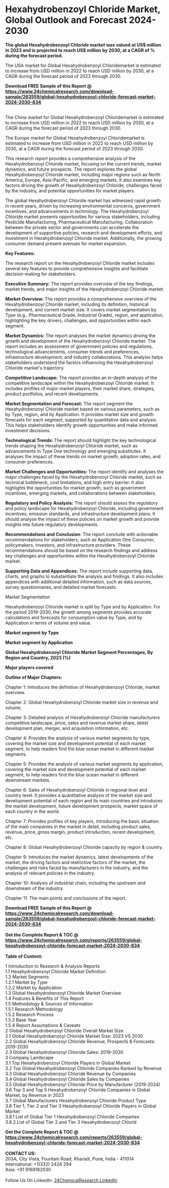 <h1>Hexahydrobenzoyl Chloride Market, Global Outlook and Forecast 2024-2030</h1><p><strong>The global Hexahydrobenzoyl Chloride market was valued at US$ million in 2023 and is projected to reach US$ million by 2030, at a CAGR of % during the forecast period.</strong></p><p>
</p><p>The USA market for Global Hexahydrobenzoyl Chloridemarket is estimated to increase from USD million in 2022 to reach USD million by 2030, at a CAGR during the forecast period of 2023 through 2030.</p><div><b>Download FREE Sample of this Report @ 
            <a href="https://www.24chemicalresearch.com/download-sample/263559/global-hexahydrobenzoyl-chloride-forecast-market-2024-2030-834">
            https://www.24chemicalresearch.com/download-sample/263559/global-hexahydrobenzoyl-chloride-forecast-market-2024-2030-834</a></b></div><br><p>
</p><p>The China market for Global Hexahydrobenzoyl Chloridemarket is estimated to increase from USD million in 2022 to reach USD million by 2030, at a CAGR during the forecast period of 2023 through 2030.</p><p>
</p><p>The Europe market for Global Hexahydrobenzoyl Chloridemarket is estimated to increase from USD million in 2022 to reach USD million by 2030, at a CAGR during the forecast period of 2023 through 2030.</p><p>
</p><p>This research report provides a comprehensive analysis of the Hexahydrobenzoyl Chloride market, focusing on the current trends, market dynamics, and future prospects. The report explores the global Hexahydrobenzoyl Chloride market, including major regions such as North America, Europe, Asia-Pacific, and emerging markets. It also examines key factors driving the growth of Hexahydrobenzoyl Chloride, challenges faced by the industry, and potential opportunities for market players.</p><p>
The global Hexahydrobenzoyl Chloride market has witnessed rapid growth in recent years, driven by increasing environmental concerns, government incentives, and advancements in technology. The Hexahydrobenzoyl Chloride market presents opportunities for various stakeholders, including Pesticide Manufacturing, Pharmaceutical Manufacturing. Collaboration between the private sector and governments can accelerate the development of supportive policies, research and development efforts, and investment in Hexahydrobenzoyl Chloride market. Additionally, the growing consumer demand present avenues for market expansion.</p><p>
<strong>Key Features:</strong></p><p>
The research report on the Hexahydrobenzoyl Chloride market includes several key features to provide comprehensive insights and facilitate decision-making for stakeholders.</p><p>
<strong>Executive Summary:</strong> The report provides overview of the key findings, market trends, and major insights of the Hexahydrobenzoyl Chloride market.</p><p>
<strong>Market Overview: </strong>The report provides a comprehensive overview of the Hexahydrobenzoyl Chloride market, including its definition, historical development, and current market size. It covers market segmentation by Type (e.g., Pharmaceutical Grade, Industrial Grade), region, and application, highlighting the key drivers, challenges, and opportunities within each segment.</p><p>
<strong>Market Dynamics: </strong>The report analyses the market dynamics driving the growth and development of the Hexahydrobenzoyl Chloride market. The report includes an assessment of government policies and regulations, technological advancements, consumer trends and preferences, infrastructure development, and industry collaborations. This analysis helps stakeholders understand the factors influencing the Hexahydrobenzoyl Chloride market's trajectory.</p><p>
<strong>Competitive Landscape:</strong> The report provides an in-depth analysis of the competitive landscape within the Hexahydrobenzoyl Chloride market. It includes profiles of major market players, their market share, strategies, product portfolios, and recent developments.</p><p>
<strong>Market Segmentation and Forecast:</strong> The report segment the Hexahydrobenzoyl Chloride market based on various parameters, such as by Type, region, and by Application. It provides market size and growth forecasts for each segment, supported by quantitative data and analysis. This helps stakeholders identify growth opportunities and make informed investment decisions.</p><p>
<strong>Technological Trends: </strong>The report should highlight the key technological trends shaping the Hexahydrobenzoyl Chloride market, such as advancements in Type One technology and emerging substitutes. It analyses the impact of these trends on market growth, adoption rates, and consumer preferences.</p><p>
<strong>Market Challenges and Opportunities: </strong>The report identify and analyses the major challenges faced by the Hexahydrobenzoyl Chloride market, such as technical bottleneck, cost limitations, and high entry barrier. It also highlights the opportunities for market growth, such as government incentives, emerging markets, and collaborations between stakeholders.</p><p>
<strong>Regulatory and Policy Analysis:</strong> The report should assess the regulatory and policy landscape for Hexahydrobenzoyl Chloride, including government incentives, emission standards, and infrastructure development plans. It should analyse the impact of these policies on market growth and provide insights into future regulatory developments.</p><p>
<strong>Recommendations and Conclusion</strong>: The report conclude with actionable recommendations for stakeholders, such as Application One Consumer, policymakers, investors, and infrastructure providers. These recommendations should be based on the research findings and address key challenges and opportunities within the Hexahydrobenzoyl Chloride market.</p><p>
<strong>Supporting Data and Appendices:</strong> The report include supporting data, charts, and graphs to substantiate the analysis and findings. It also includes appendices with additional detailed information, such as data sources, survey questionnaires, and detailed market forecasts.</p><p>
Market Segmentation</p><p>
Hexahydrobenzoyl Chloride market is split by Type and by Application. For the period 2019-2030, the growth among segments provides accurate calculations and forecasts for consumption value by Type, and by Application in terms of volume and value.</p><p>
<strong>Market segment by Type</strong></p><p>
</p><p>
</p><p><strong>Market segment by Application</strong></p><p>
</p><p>
</p><p><strong>Global Hexahydrobenzoyl Chloride Market Segment Percentages, By Region and Country, 2023 (%)</strong></p><p>
</p><p>
</p><p><strong>Major players covered</strong></p><p>
</p><p>
</p><p><strong>Outline of Major Chapters:</strong></p><p>
Chapter 1: Introduces the definition of Hexahydrobenzoyl Chloride, market overview.</p><p>
Chapter 2: Global Hexahydrobenzoyl Chloride market size in revenue and volume.</p><p>
Chapter 3: Detailed analysis of Hexahydrobenzoyl Chloride manufacturers competitive landscape, price, sales and revenue market share, latest development plan, merger, and acquisition information, etc.</p><p>
Chapter 4: Provides the analysis of various market segments by type, covering the market size and development potential of each market segment, to help readers find the blue ocean market in different market segments.</p><p>
Chapter 5: Provides the analysis of various market segments by application, covering the market size and development potential of each market segment, to help readers find the blue ocean market in different downstream markets.</p><p>
Chapter 6: Sales of Hexahydrobenzoyl Chloride in regional level and country level. It provides a quantitative analysis of the market size and development potential of each region and its main countries and introduces the market development, future development prospects, market space of each country in the world.</p><p>
Chapter 7: Provides profiles of key players, introducing the basic situation of the main companies in the market in detail, including product sales, revenue, price, gross margin, product introduction, recent development, etc.</p><p>
Chapter 8: Global Hexahydrobenzoyl Chloride capacity by region &amp; country.</p><p>
Chapter 9: Introduces the market dynamics, latest developments of the market, the driving factors and restrictive factors of the market, the challenges and risks faced by manufacturers in the industry, and the analysis of relevant policies in the industry.</p><p>
Chapter 10: Analysis of industrial chain, including the upstream and downstream of the industry.</p><p>
Chapter 11: The main points and conclusions of the report.</p><div><b>Download FREE Sample of this Report @ 
            <a href="https://www.24chemicalresearch.com/download-sample/263559/global-hexahydrobenzoyl-chloride-forecast-market-2024-2030-834">
            https://www.24chemicalresearch.com/download-sample/263559/global-hexahydrobenzoyl-chloride-forecast-market-2024-2030-834</a></b></div><br><div><b>Get the Complete Report & TOC @ 
            <a href="https://www.24chemicalresearch.com/reports/263559/global-hexahydrobenzoyl-chloride-forecast-market-2024-2030-834">
            https://www.24chemicalresearch.com/reports/263559/global-hexahydrobenzoyl-chloride-forecast-market-2024-2030-834</a></b></div><br>
            <b>Table of Content:</b><p>1 Introduction to Research & Analysis Reports<br />
    1.1 Hexahydrobenzoyl Chloride Market Definition<br />
    1.2 Market Segments<br />
        1.2.1 Market by Type<br />
        1.2.2 Market by Application<br />
    1.3 Global Hexahydrobenzoyl Chloride Market Overview<br />
    1.4 Features & Benefits of This Report<br />
    1.5 Methodology & Sources of Information<br />
        1.5.1 Research Methodology<br />
        1.5.2 Research Process<br />
        1.5.3 Base Year<br />
        1.5.4 Report Assumptions & Caveats<br />
2 Global Hexahydrobenzoyl Chloride Overall Market Size<br />
    2.1 Global Hexahydrobenzoyl Chloride Market Size: 2023 VS 2030<br />
    2.2 Global Hexahydrobenzoyl Chloride Revenue, Prospects & Forecasts: 2019-2030<br />
    2.3 Global Hexahydrobenzoyl Chloride Sales: 2019-2030<br />
3 Company Landscape<br />
    3.1 Top Hexahydrobenzoyl Chloride Players in Global Market<br />
    3.2 Top Global Hexahydrobenzoyl Chloride Companies Ranked by Revenue<br />
    3.3 Global Hexahydrobenzoyl Chloride Revenue by Companies<br />
    3.4 Global Hexahydrobenzoyl Chloride Sales by Companies<br />
    3.5 Global Hexahydrobenzoyl Chloride Price by Manufacturer (2019-2024)<br />
    3.6 Top 3 and Top 5 Hexahydrobenzoyl Chloride Companies in Global Market, by Revenue in 2023<br />
    3.7 Global Manufacturers Hexahydrobenzoyl Chloride Product Type<br />
    3.8 Tier 1, Tier 2 and Tier 3 Hexahydrobenzoyl Chloride Players in Global Market<br />
        3.8.1 List of Global Tier 1 Hexahydrobenzoyl Chloride Companies<br />
        3.8.2 List of Global Tier 2 and Tier 3 Hexahydrobenzoyl Chlorid</p><div><b>Get the Complete Report & TOC @ 
            <a href="https://www.24chemicalresearch.com/reports/263559/global-hexahydrobenzoyl-chloride-forecast-market-2024-2030-834">
            https://www.24chemicalresearch.com/reports/263559/global-hexahydrobenzoyl-chloride-forecast-market-2024-2030-834</a></b></div><br><b>CONTACT US:</b><br>
            203A, City Vista, Fountain Road, Kharadi, Pune, India - 411014<br>
            International: +1(332) 2424 294<br>
            Asia: +91 9169162030 <br><br>
            Follow Us On LinkedIn: <a href="https://www.linkedin.com/company/24chemicalresearch/">24ChemicalResearch LinkedIn</a>